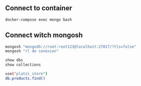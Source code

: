 ## Connect to container

```sh
docker-compose exec mongo bash
```

## Connect witch mongosh

```sh
mongosh "mongodb://root:root123@localhost:27017/?tls=false"
mongosh "rl de conexion"
```

```sh
show dbs
show collections
```

```sh
use("platzi_store")
db.products.find()
```

